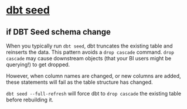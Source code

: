 

# [dbt seed](https://docs.getdbt.com/docs/build/seeds)

## if DBT Seed schema change 
When you typically run `dbt seed`, dbt truncates the existing table and reinserts the data. This pattern avoids a `drop cascade` command. `drop cascade` may cause downstream objects (that your BI users might be querying!) to get dropped.

However, when column names are changed, or new columns are added, these statements will fail as the table structure has changed.

`dbt seed --full-refresh` will force dbt to `drop cascade` the existing table before rebuilding it.
